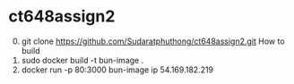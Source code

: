 # ct648assign2
0. git clone https://github.com/Sudaratphuthong/ct648assign2.git
How to build
1. sudo docker build -t bun-image .
2. docker run -p 80:3000 bun-image
ip 54.169.182.219
